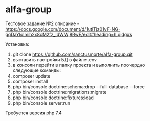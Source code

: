 # alfa-group
Тестовое задание №2
описание - https://docs.google.com/document/d/1utlTjz01vF-NG-gqDaYloImih2x8cM2fz_ldWWj8RwE/edit#heading=h.gjdgxs

Установка:
1. git clone https://github.com/sanctusmorte/alfa-group.git
2. выставить настройки БД в файле .env
3. в консоли перейти в папку проекта и выполнить поочердно следующие команды:
4. composer update
5. composer install
6. php bin/console doctrine:schema:drop --full-database --force
7. php bin/console doctrine:migrations:migrate
8. php bin/console doctrine:fixtures:load
9. php bin/console server:run

Требуется версия php 7.4
